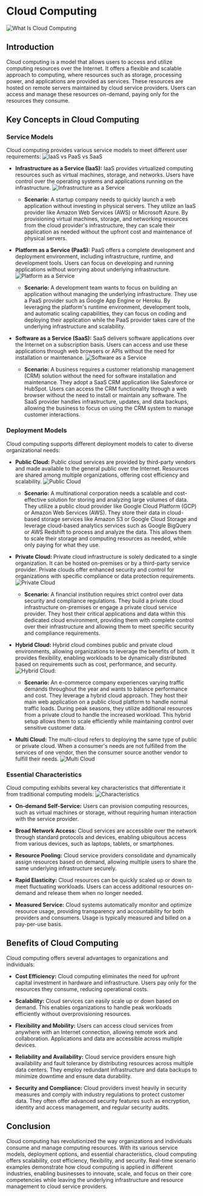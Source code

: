 # Cloud Computing
![What Is Cloud Computing](./images/cc.jpg)

## Introduction
Cloud computing is a model that allows users to access and utilize computing resources over the Internet. It offers a flexible and scalable approach to computing, where resources such as storage, processing power, and applications are provided as services. These resources are hosted on remote servers maintained by cloud service providers. Users can access and manage these resources on-demand, paying only for the resources they consume.

## Key Concepts in Cloud Computing

### Service Models
Cloud computing provides various service models to meet different user requirements:
![IaaS vs PaaS vs SaaS](./images/Iaas-Paas-Saas.jpg)

- **Infrastructure as a Service (IaaS):** IaaS provides virtualized computing resources such as virtual machines, storage, and networks. Users have control over the operating systems and applications running on the infrastructure.
![Infrastructure as a Service](./images/iaas.png)

  - **Scenario:** A startup company needs to quickly launch a web application without investing in physical servers. They utilize an IaaS provider like Amazon Web Services (AWS) or Microsoft Azure. By provisioning virtual machines, storage, and networking resources from the cloud provider's infrastructure, they can scale their application as needed without the upfront cost and maintenance of physical servers.

- **Platform as a Service (PaaS):** PaaS offers a complete development and deployment environment, including infrastructure, runtime, and development tools. Users can focus on developing and running applications without worrying about underlying infrastructure.
![Platform as a Service](./images/paas.png)

  - **Scenario:** A development team wants to focus on building an application without managing the underlying infrastructure. They use a PaaS provider such as Google App Engine or Heroku. By leveraging the platform's runtime environment, development tools, and automatic scaling capabilities, they can focus on coding and deploying their application while the PaaS provider takes care of the underlying infrastructure and scalability.

- **Software as a Service (SaaS):** SaaS delivers software applications over the Internet on a subscription basis. Users can access and use these applications through web browsers or APIs without the need for installation or maintenance.
![Software as a Service](./images/saas.png)

  - **Scenario:** A business requires a customer relationship management (CRM) solution without the need for software installation and maintenance. They adopt a SaaS CRM application like Salesforce or HubSpot. Users can access the CRM functionality through a web browser without the need to install or maintain any software. The SaaS provider handles infrastructure, updates, and data backups, allowing the business to focus on using the CRM system to manage customer interactions.

### Deployment Models
Cloud computing supports different deployment models to cater to diverse organizational needs:

- **Public Cloud:** Public cloud services are provided by third-party vendors and made available to the general public over the Internet. Resources are shared among multiple organizations, offering cost efficiency and scalability.
![Public Cloud](./images/pub.png)

  - **Scenario:** A multinational corporation needs a scalable and cost-effective solution for storing and analyzing large volumes of data. They utilize a public cloud provider like Google Cloud Platform (GCP) or Amazon Web Services (AWS). They store their data in cloud-based storage services like Amazon S3 or Google Cloud Storage and leverage cloud-based analytics services such as Google BigQuery or AWS Redshift to process and analyze the data. This allows them to scale their storage and computing resources as needed, while only paying for what they use.

- **Private Cloud:** Private cloud infrastructure is solely dedicated to a single organization. It can be hosted on-premises or by a third-party service provider. Private clouds offer enhanced security and control for organizations with specific compliance or data protection requirements.
![Private Cloud](./images/pvt.jpg)

  - **Scenario:** A financial institution requires strict control over data security and compliance regulations. They build a private cloud infrastructure on-premises or engage a private cloud service provider. They host their critical applications and data within this dedicated cloud environment, providing them with complete control over their infrastructure and allowing them to meet specific security and compliance requirements.

- **Hybrid Cloud:** Hybrid cloud combines public and private cloud environments, allowing organizations to leverage the benefits of both. It provides flexibility, enabling workloads to be dynamically distributed based on requirements such as cost, performance, and security.
![Hybrid Cloud:](./images/hybrid-cloud-diagram.png)

  - **Scenario:** An e-commerce company experiences varying traffic demands throughout the year and wants to balance performance and cost. They leverage a hybrid cloud approach. They host their main web application on a public cloud platform to handle normal traffic loads. During peak seasons, they utilize additional resources from a private cloud to handle the increased workload. This hybrid setup allows them to scale efficiently while maintaining control over sensitive customer data.

- **Multi Cloud:** The multi-cloud refers to deploying the same type of public or private cloud. When a consumer's needs are not fulfilled from the services of one vendor, then the consumer source another vendor to fulfill their needs.
![Multi Cloud](./images/hybridvsmulti.jpeg)

### Essential Characteristics
Cloud computing exhibits several key characteristics that differentiate it from traditional computing models:
![Characteristics](./images/fiveessential.png)

- **On-demand Self-Service:** Users can provision computing resources, such as virtual machines or storage, without requiring human interaction with the service provider.

- **Broad Network Access:** Cloud services are accessible over the network through standard protocols and devices, enabling ubiquitous access from various devices, such as laptops, tablets, or smartphones.

- **Resource Pooling:** Cloud service providers consolidate and dynamically assign resources based on demand, allowing multiple users to share the same underlying infrastructure securely.

- **Rapid Elasticity:** Cloud resources can be quickly scaled up or down to meet fluctuating workloads. Users can access additional resources on-demand and release them when no longer needed.

- **Measured Service:** Cloud systems automatically monitor and optimize resource usage, providing transparency and accountability for both providers and consumers. Usage is typically measured and billed on a pay-per-use basis.

## Benefits of Cloud Computing
Cloud computing offers several advantages to organizations and individuals:

- **Cost Efficiency:** Cloud computing eliminates the need for upfront capital investment in hardware and infrastructure. Users pay only for the resources they consume, reducing operational costs.

- **Scalability:** Cloud services can easily scale up or down based on demand. This enables organizations to handle peak workloads efficiently without overprovisioning resources.

- **Flexibility and Mobility:** Users can access cloud services from anywhere with an Internet connection, allowing remote work and collaboration. Applications and data are accessible across multiple devices.

- **Reliability and Availability:** Cloud service providers ensure high availability and fault tolerance by distributing resources across multiple data centers. They employ redundant infrastructure and data backups to minimize downtime and ensure data durability.

- **Security and Compliance:** Cloud providers invest heavily in security measures and comply with industry regulations to protect customer data. They often offer advanced security features such as encryption, identity and access management, and regular security audits.

## Conclusion
Cloud computing has revolutionized the way organizations and individuals consume and manage computing resources. With its various service models, deployment options, and essential characteristics, cloud computing offers scalability, cost efficiency, flexibility, and security. Real-time scenario examples demonstrate how cloud computing is applied in different industries, enabling businesses to innovate, scale, and focus on their core competencies while leaving the underlying infrastructure and resource management to cloud service providers.
